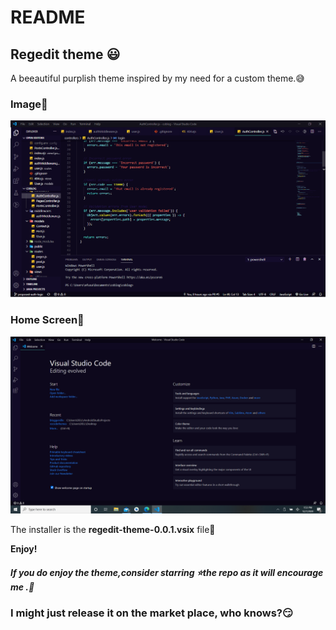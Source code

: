 # README
## Regedit theme  😃
A beeautiful purplish theme inspired by my need for a custom theme.😅 

### Image🤩
![regedit-theme](regedit-theme.png)
### Home Screen🤩
![regedit-theme](2.png)



 The installer is the **regedit-theme-0.0.1.vsix** file👻

**Enjoy!**

##### If you do enjoy the theme,consider starring ⭐️the repo as it will encourage me .🥰
### I might just release it on the market place, who knows?😏